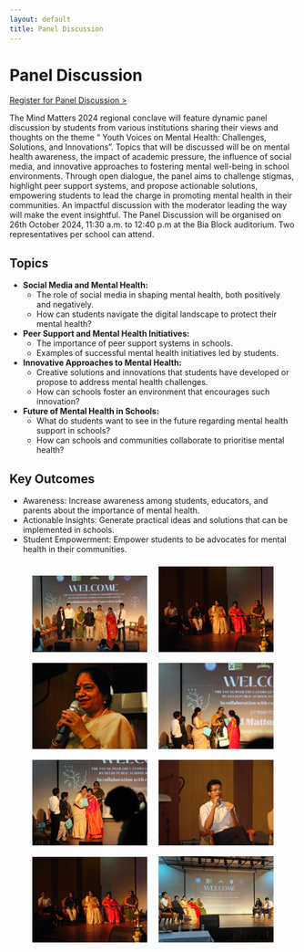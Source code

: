 ```yaml
---
layout: default
title: Panel Discussion
---
```


# Panel Discussion

[Register for Panel Discussion >](https://forms.gle/7ATR2qneFiRLFAAy7)

The Mind Matters 2024 regional conclave will feature dynamic panel discussion by students from various institutions sharing their views and thoughts on the theme “ Youth Voices on Mental Health: Challenges, Solutions, and Innovations”. Topics that will be discussed will be on mental health awareness, the impact of academic pressure, the influence of social media, and innovative approaches to fostering mental well-being in school environments. Through open dialogue, the panel aims to challenge stigmas, highlight peer support systems, and propose actionable solutions, empowering students to lead the charge in promoting mental health in their communities. An impactful discussion with the moderator leading the way will make the event insightful. The Panel Discussion will be organised on 26th October 2024, 11:30 a.m. to 12:40 p.m at the Bia Block auditorium. Two representatives per school can attend.



## Topics

- **Social Media and Mental Health:**
	- The role of social media in shaping mental health, both positively and negatively.
	- How can students navigate the digital landscape to protect their mental health?
- **Peer Support and Mental Health Initiatives:**
	- The importance of peer support systems in schools.
	- Examples of successful mental health initiatives led by students.
- **Innovative Approaches to Mental Health:**
	- Creative solutions and innovations that students have developed or propose to address mental health challenges.
	- How can schools foster an environment that encourages such innovation?
- **Future of Mental Health in Schools:**
	- What do students want to see in the future regarding mental health support in schools?
	- How can schools and communities collaborate to prioritise mental health?


## Key Outcomes
- Awareness: Increase awareness among students, educators, and parents about the importance of mental health.
- Actionable Insights: Generate practical ideas and solutions that can be implemented in schools.
- Student Empowerment: Empower students to be advocates for mental health in their communities.

<center>
	<img src="/_media/pd-1.jpeg" style="width: 40%; margin: 8px;">
	<img src="/_media/pd-2.jpeg" style="width: 40%; margin: 8px;">
	<img src="/_media/pd-3.jpeg" style="width: 40%; margin: 8px;">
	<img src="/_media/pd-4.jpeg" style="width: 40%; margin: 8px;">
	<img src="/_media/pd-5.jpeg" style="width: 40%; margin: 8px;">
	<img src="/_media/pd-6.jpeg" style="width: 40%; margin: 8px;">
	<img src="/_media/pd-7.jpeg" style="width: 40%; margin: 8px;">
	<img src="/_media/pd-8.jpeg" style="width: 40%; margin: 8px;">
</center>